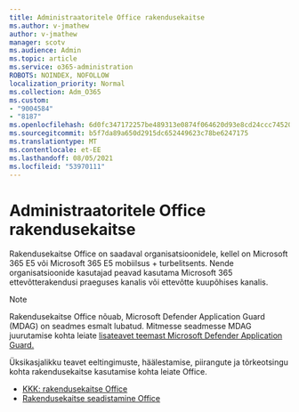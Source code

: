 ```yaml
---
title: Administraatoritele Office rakendusekaitse
ms.author: v-jmathew
author: v-jmathew
manager: scotv
ms.audience: Admin
ms.topic: article
ms.service: o365-administration
ROBOTS: NOINDEX, NOFOLLOW
localization_priority: Normal
ms.collection: Adm_O365
ms.custom:
- "9004584"
- "8187"
ms.openlocfilehash: 6d0fc347172257be489313e0874f064620d93e8cd24ccc74520954e7427bcd95
ms.sourcegitcommit: b5f7da89a650d2915dc652449623c78be6247175
ms.translationtype: MT
ms.contentlocale: et-EE
ms.lasthandoff: 08/05/2021
ms.locfileid: "53970111"
---
```

# <a name="application-guard-for-office-for-admins"></a>Administraatoritele Office rakendusekaitse

Rakendusekaitse Office on saadaval organisatsioonidele, kellel on Microsoft 365 E5 või Microsoft 365 E5 mobiilsus + turbelitsents. Nende organisatsioonide kasutajad peavad kasutama Microsoft 365 ettevõtterakendusi praeguses kanalis või ettevõtte kuupõhises kanalis.

> [!NOTE]
> Rakendusekaitse Office nõuab, Microsoft Defender Application Guard (MDAG) on seadmes esmalt lubatud. Mitmesse seadmesse MDAG juurutamise kohta leiate [lisateavet teemast Microsoft Defender Application Guard.](https://docs.microsoft.com/windows/security/threat-protection/microsoft-defender-application-guard/install-md-app-guard)

Üksikasjalikku teavet eeltingimuste, häälestamise, piirangute ja tõrkeotsingu kohta rakendusekaitse kasutamise kohta leiate Office.

- [KKK: rakendusekaitse Office](https://support.microsoft.com/office/application-guard-for-office-9e0fb9c2-ffad-43bf-8ba3-78f785fdba46)
- [Rakendusekaitse seadistamine Office](https://docs.microsoft.com/microsoft-365/security/office-365-security/install-app-guard)
